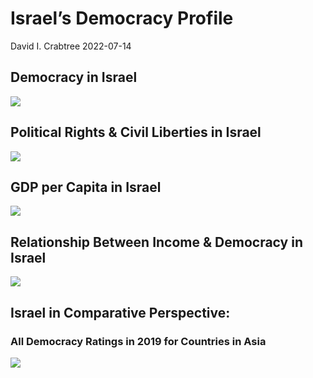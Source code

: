 Israel’s Democracy Profile
================
David I. Crabtree
2022-07-14

## Democracy in Israel

![](C:\Users\David\Desktop\PROGRA~1\FILESA~1\CFSS\hw06\reports\ISRAEL~1/figure-gfm/Demscore-1.png)<!-- -->

## Political Rights & Civil Liberties in Israel

![](C:\Users\David\Desktop\PROGRA~1\FILESA~1\CFSS\hw06\reports\ISRAEL~1/figure-gfm/Political%20Rights%20&%20Civil%20Libs-1.png)<!-- -->

## GDP per Capita in Israel

![](C:\Users\David\Desktop\PROGRA~1\FILESA~1\CFSS\hw06\reports\ISRAEL~1/figure-gfm/GDP%20per%20Capita-1.png)<!-- -->

## Relationship Between Income & Democracy in Israel

![](C:\Users\David\Desktop\PROGRA~1\FILESA~1\CFSS\hw06\reports\ISRAEL~1/figure-gfm/Income%20&%20Dem-1.png)<!-- -->

## Israel in Comparative Perspective:

### All Democracy Ratings in 2019 for Countries in Asia

![](C:\Users\David\Desktop\PROGRA~1\FILESA~1\CFSS\hw06\reports\ISRAEL~1/figure-gfm/Democracy%20in%20Comparative%20Perspective-1.png)<!-- -->
